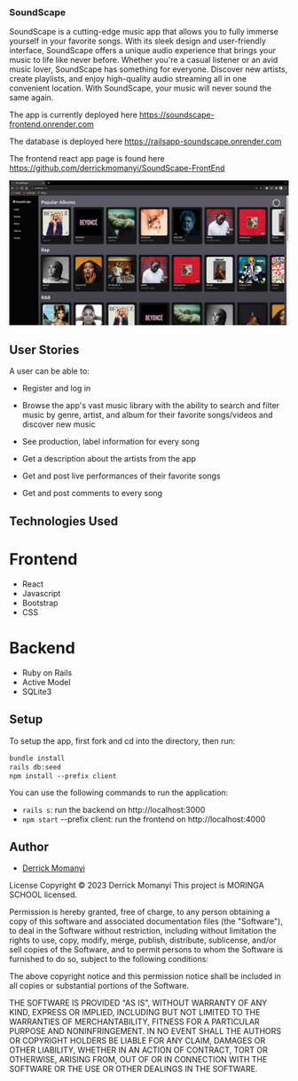 ### SoundScape

SoundScape is a cutting-edge music app that allows you to fully immerse yourself in your favorite songs.
With its sleek design and user-friendly interface, SoundScape offers a unique audio experience that brings your music to life like never before.
Whether you're a casual listener or an avid music lover, SoundScape has something for everyone. Discover new artists, create playlists, and enjoy high-quality audio streaming all in one convenient location. With SoundScape, your music will never sound the same again.

The app is currently deployed here https://soundscape-frontend.onrender.com

The database is deployed here https://railsapp-soundscape.onrender.com

The frontend react app page is found here https://github.com/derrickmomanyi/SoundScape-FrontEnd

![Home Page](https://github.com/derrickmomanyi/SoundScape/blob/main/images/Home.png?raw=true)

## User Stories

A user can be able to:

- Register and log in
- Browse the app's vast music library with the ability to search and filter music by genre, artist, and album
  for their favorite songs/videos and discover new music

- See production, label information for every song

- Get a description about the artists from the app

- Get and post live performances of their favorite songs

- Get and post comments to every song

## Technologies Used

# Frontend

- React
- Javascript
- Bootstrap
- CSS

# Backend

- Ruby on Rails
- Active Model
- SQLite3

## Setup

To setup the app, first fork and cd into the directory, then run:

```
bundle install
rails db:seed
npm install --prefix client
```

You can use the following commands to run the application:

- `rails s`: run the backend on http://localhost:3000
- `npm start` --prefix client: run the frontend on http://localhost:4000

## Author

- [Derrick Momanyi](https://github.com/derrickmomanyi)

License
Copyright © 2023 Derrick Momanyi This project is MORINGA SCHOOL licensed.

Permission is hereby granted, free of charge, to any person obtaining a copy of this software and associated documentation files (the "Software"), to deal in the Software without restriction, including without limitation the rights to use, copy, modify, merge, publish, distribute, sublicense, and/or sell copies of the Software, and to permit persons to whom the Software is furnished to do so, subject to the following conditions:

The above copyright notice and this permission notice shall be included in all copies or substantial portions of the Software.

THE SOFTWARE IS PROVIDED "AS IS", WITHOUT WARRANTY OF ANY KIND, EXPRESS OR IMPLIED, INCLUDING BUT NOT LIMITED TO THE WARRANTIES OF MERCHANTABILITY, FITNESS FOR A PARTICULAR PURPOSE AND NONINFRINGEMENT. IN NO EVENT SHALL THE AUTHORS OR COPYRIGHT HOLDERS BE LIABLE FOR ANY CLAIM, DAMAGES OR OTHER LIABILITY, WHETHER IN AN ACTION OF CONTRACT, TORT OR OTHERWISE, ARISING FROM, OUT OF OR IN CONNECTION WITH THE SOFTWARE OR THE USE OR OTHER DEALINGS IN THE SOFTWARE.
